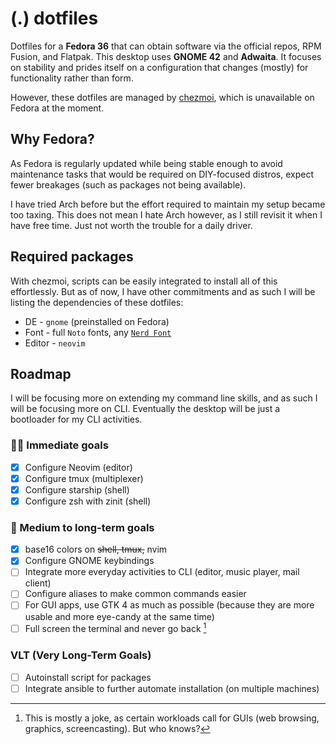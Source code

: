 # (.) dotfiles

Dotfiles for a **Fedora 36** that can obtain software via the official repos, RPM Fusion, and Flatpak. This desktop uses **GNOME 42** and **Adwaita**. It focuses on stability and prides itself on a configuration that changes (mostly) for functionality rather than form.

However, these dotfiles are managed by [chezmoi](https://chezmoi.io), which is unavailable on Fedora at the moment.

## Why Fedora?
As Fedora is regularly updated while being stable enough to avoid maintenance tasks that would be required on DIY-focused distros, expect fewer breakages (such as packages not being available).

I have tried Arch before but the effort required to maintain my setup became too taxing. This does not mean I hate Arch however, as I still revisit it when I have free time. Just not worth the trouble for a daily driver.

## Required packages
With chezmoi, scripts can be easily integrated to install all of this effortlessly. But as of now, I have other commitments and as such I will be listing the dependencies of these dotfiles:

* DE - `gnome` (preinstalled on Fedora)
* Font - full `Noto` fonts, any [`Nerd Font`](https://www.nerdfonts.com/)
* Editor - `neovim`

## Roadmap
I will be focusing more on extending my command line skills, and as such I will be focusing more on CLI. Eventually the desktop will be just a bootloader for my CLI activities.
### 🏃‍♂️ Immediate goals
- [x] Configure Neovim (editor)
- [x] Configure tmux (multiplexer)
- [x] Configure starship (shell)
- [x] Configure zsh with zinit (shell)
### 🎯 Medium to long-term goals
- [x] base16 colors on ~~shell, tmux,~~ nvim
- [x] Configure GNOME keybindings
- [ ] Integrate more everyday activities to CLI (editor, music player, mail client)
- [ ] Configure aliases to make common commands easier
- [ ] For GUI apps, use GTK 4 as much as possible (because they are more usable and more eye-candy at the same time)
- [ ] Full screen the terminal and never go back [^1]
### VLT (Very Long-Term Goals) 
- [ ] Autoinstall script for packages
- [ ] Integrate ansible to further automate installation (on multiple machines)

[^1]: This is mostly a joke, as certain workloads call for GUIs (web browsing, graphics, screencasting). But who knows?
